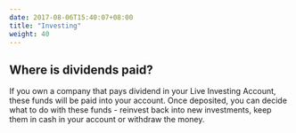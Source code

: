 ```yaml
---
date: 2017-08-06T15:40:07+08:00
title: "Investing"
weight: 40
---
```



## Where is dividends paid? 

If you own a company that pays dividend in your Live Investing Account, these funds will be paid into your account. Once deposited, you can decide what to do with these funds - reinvest back into new investments, keep them in cash in your account or withdraw the money.
